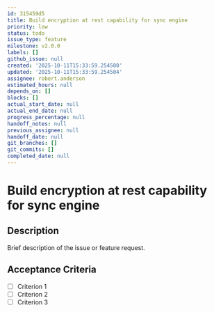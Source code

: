 ```yaml
---
id: 315459d5
title: Build encryption at rest capability for sync engine
priority: low
status: todo
issue_type: feature
milestone: v2.0.0
labels: []
github_issue: null
created: '2025-10-11T15:33:59.254500'
updated: '2025-10-11T15:33:59.254504'
assignee: robert.anderson
estimated_hours: null
depends_on: []
blocks: []
actual_start_date: null
actual_end_date: null
progress_percentage: null
handoff_notes: null
previous_assignee: null
handoff_date: null
git_branches: []
git_commits: []
completed_date: null
---
```


# Build encryption at rest capability for sync engine

## Description

Brief description of the issue or feature request.

## Acceptance Criteria

- [ ] Criterion 1
- [ ] Criterion 2
- [ ] Criterion 3